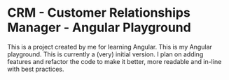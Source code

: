 # CRM - Customer Relationships Manager - Angular Playground

This is a project created by me for learning Angular. This is my Angular playground. 
This is currently a (very) initial version. 
I plan on adding features and refactor the code to make it better, more readable and in-line with best practices. 
